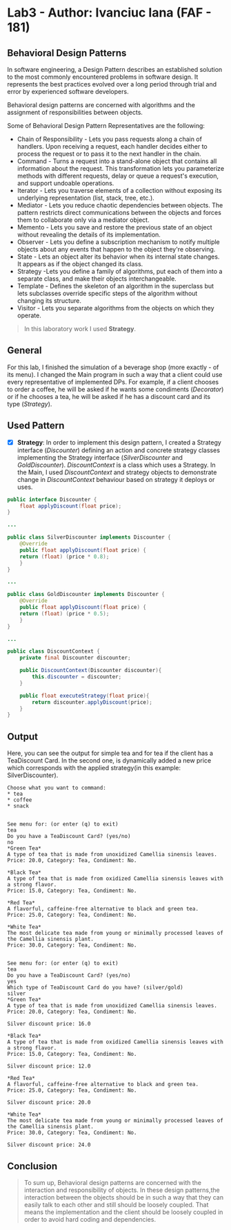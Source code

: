 # Lab3 - Author: Ivanciuc Iana (FAF - 181)

## Behavioral Design Patterns

In software engineering, a Design Pattern describes an established solution to 
the most commonly encountered problems in software design. 
It represents the best practices evolved over a long period through trial and error by experienced software developers.

Behavioral design patterns are concerned with algorithms and the assignment of responsibilities between objects.

Some of Behavioral Design Pattern Representatives are the following:
- Chain of Responsibility - Lets you pass requests along a chain of handlers. Upon receiving a request, each handler 
decides either to process the request or to pass it to the next handler in the chain.
- Command - Turns a request into a stand-alone object that contains all information about the request. This 
transformation lets you parameterize methods with different requests, delay or queue a request's execution, 
and support undoable operations.
- Iterator - Lets you traverse elements of a collection without exposing its underlying representation 
(list, stack, tree, etc.).
- Mediator - Lets you reduce chaotic dependencies between objects. The pattern restricts direct communications 
between the objects and forces them to collaborate only via a mediator object.
- Memento - Lets you save and restore the previous state of an object without revealing the details of its 
implementation.
- Observer - Lets you define a subscription mechanism to notify multiple objects about any events that happen to 
the object they're observing.
- State - Lets an object alter its behavior when its internal state changes. It appears as if the object changed 
its class.
- Strategy -Lets you define a family of algorithms, put each of them into a separate class, and make their objects 
interchangeable.
- Template - Defines the skeleton of an algorithm in the superclass but lets subclasses override specific steps 
of the algorithm without changing its structure.
- Visitor - Lets you separate algorithms from the objects on which they operate.

> In this laboratory work I used **Strategy**. 

## General
For this lab, I finished the simulation of a beverage shop (more exactly - of its menu). I changed the Main program 
in such a way that a client could use every representative of implemented DPs. For example, if a client chooses
to order a coffee, he will be asked if he wants some condiments (*Decorator*) or if he chooses a tea, he will be
asked if he has a discount card and its type (*Strategy*).


## Used Pattern

- [x] **Strategy**: In order to implement this design pattern, I created a Strategy interface (*Discounter*) defining an action and 
concrete strategy classes implementing the Strategy interface (*SilverDiscounter* and *GoldDiscounter*). 
*DiscountContext* is a class which uses a Strategy.
In the Main, I used *DiscountContext* and strategy objects to demonstrate change in *DiscountContext* behaviour 
based on strategy it deploys or uses.
```java
public interface Discounter {
    float applyDiscount(float price);
}

...

public class SilverDiscounter implements Discounter {
    @Override
    public float applyDiscount(float price) {
    return (float) (price * 0.8);
    }
}

...

public class GoldDiscounter implements Discounter {
    @Override
    public float applyDiscount(float price) {
    return (float) (price * 0.5);
    }
}

...

public class DiscountContext {
    private final Discounter discounter;

    public DiscountContext(Discounter discounter){
        this.discounter = discounter;
    }

    public float executeStrategy(float price){
        return discounter.applyDiscount(price);
    }
}
```


## Output
Here, you can see the output for simple tea and for tea if the client has a TeaDiscount Card. In the second one, 
is dynamically added a new price which corresponds with the applied strategy(in this example: SilverDiscounter). 
```
Choose what you want to command:
* tea
* coffee
* snack


See menu for: (or enter (q) to exit)
tea
Do you have a TeaDiscount Card? (yes/no)
no
*Green Tea*
A type of tea that is made from unoxidized Camellia sinensis leaves.
Price: 20.0, Category: Tea, Condiment: No.

*Black Tea*
A type of tea that is made from oxidized Camellia sinensis leaves with a strong flavor.
Price: 15.0, Category: Tea, Condiment: No.

*Red Tea*
A flavorful, caffeine-free alternative to black and green tea.
Price: 25.0, Category: Tea, Condiment: No.

*White Tea*
The most delicate tea made from young or minimally processed leaves of the Camellia sinensis plant.
Price: 30.0, Category: Tea, Condiment: No.


See menu for: (or enter (q) to exit)
tea
Do you have a TeaDiscount Card? (yes/no)
yes
Which type of TeaDiscount Card do you have? (silver/gold)
silver
*Green Tea*
A type of tea that is made from unoxidized Camellia sinensis leaves.
Price: 20.0, Category: Tea, Condiment: No.

Silver discount price: 16.0

*Black Tea*
A type of tea that is made from oxidized Camellia sinensis leaves with a strong flavor.
Price: 15.0, Category: Tea, Condiment: No.

Silver discount price: 12.0

*Red Tea*
A flavorful, caffeine-free alternative to black and green tea.
Price: 25.0, Category: Tea, Condiment: No.

Silver discount price: 20.0

*White Tea*
The most delicate tea made from young or minimally processed leaves of the Camellia sinensis plant.
Price: 30.0, Category: Tea, Condiment: No.

Silver discount price: 24.0
```

## Conclusion
>To sum up, Behavioral design patterns are concerned with the interaction and responsibility of objects. In these 
design patterns,the interaction between the objects should be in such a way that they can easily talk to each other 
and still should be loosely coupled. That means the implementation and the client should be loosely coupled in order 
to avoid hard coding and dependencies.
